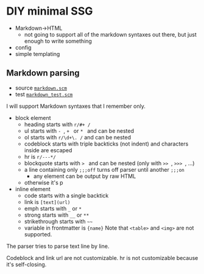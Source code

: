 # DIY minimal SSG

- Markdown->HTML
  - not going to support all of the markdown syntaxes out there, but just
    enough to write something
- config
- simple templating

## Markdown parsing
- source [`markdown.scm`](./lib/markdown.scm)
- test [`markdown_test.scm`](./lib/markdown_test.scm)

I will support Markdown syntaxes that I remember only.
- block element
  - heading starts with `r/#+ /`
  - ul starts with `- `, `+ ` or `* ` and can be nested
  - ol starts with `r/\d+\. /` and can be nested
  - codeblock starts with triple backticks (not indent) and characters inside are escaped
  - hr is `r/---*/`
  - blockquote starts with `> ` and can be nested (only with `>> `, `>>> `, ...)
  - a line containing only `;;;off` turns off parser until another `;;;on`
    - any element can be output by raw HTML
  - otherwise it's p
- inline element
  - code starts with a single backtick
  - link is `[text](url)`
  - emph starts with `_` or `*`
  - strong starts with `__` or `**`
  - strikethrough starts with `~~`
  - variable in frontmatter is `{name}`
Note that `<table>` and `<img>` are not supported.

The parser tries to parse text line by line.

Codeblock and link url are not customizable.
hr is not customizable because it's self-closing.
